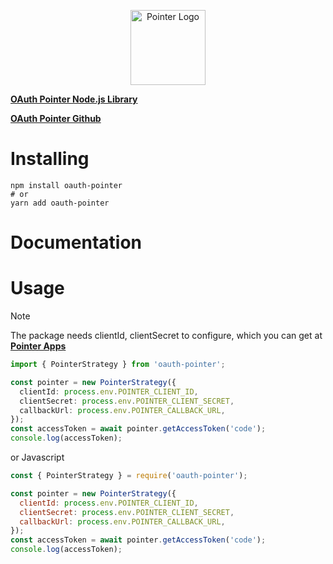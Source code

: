 <p align="center">
  <a href="https://auth.pointer.io.vn/" target="blank"><img src="https://i.imgur.com/5cYzRrm.png" width="120" alt="Pointer Logo" /></a>
</p>

**[OAuth Pointer Node.js Library](https://pointer.io.vn/)**

**[OAuth Pointer Github](https://github.com/nguynthuhigh/oauth-pointer-npm)**

# Installing

```
npm install oauth-pointer
# or
yarn add oauth-pointer
```

# Documentation

# Usage

> [!NOTE]
> The package needs clientId, clientSecret to configure, which you can get at **[Pointer Apps](https://auth.pointer.io.vn/)**

```typescript
import { PointerStrategy } from 'oauth-pointer';

const pointer = new PointerStrategy({
  clientId: process.env.POINTER_CLIENT_ID,
  clientSecret: process.env.POINTER_CLIENT_SECRET,
  callbackUrl: process.env.POINTER_CALLBACK_URL,
});
const accessToken = await pointer.getAccessToken('code');
console.log(accessToken);
```

or Javascript

```javascript
const { PointerStrategy } = require('oauth-pointer');

const pointer = new PointerStrategy({
  clientId: process.env.POINTER_CLIENT_ID,
  clientSecret: process.env.POINTER_CLIENT_SECRET,
  callbackUrl: process.env.POINTER_CALLBACK_URL,
});
const accessToken = await pointer.getAccessToken('code');
console.log(accessToken);
```
